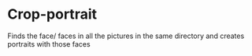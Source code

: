 # Crop-portrait
Finds the face/ faces in all the pictures in the same directory and creates portraits with those faces
